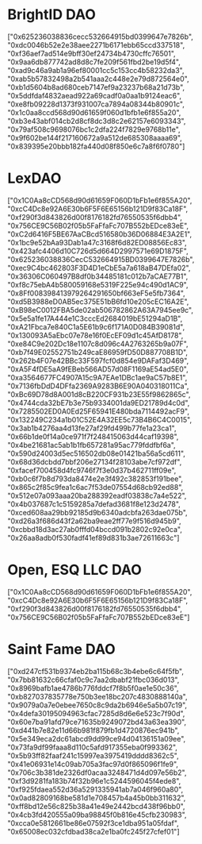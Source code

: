 # BrightID DAO
["0x625236038836cecc532664915bd0399647e7826b", "0xdc0046b52e2e38aee2271b6171ebb65ccd337518", "0xf36aef7ad514e9bff30ef24734b4730cffc76501", "0x9aa6db877742ad8d8c7fe209f561fbd2be19d5f4", "0xad9c46a9ab1a96ef80001cc5c153cc4b58232da3", "0xab5b57832498a2b541aaa2c448e2e79d872564e0", "0xb1d5604b8ad680ceb7147ef9a23237b68a21d73b", "0x5ddfdaf4832aead922a69cadf0a0aa1b9124eac6", "0xe8fb09228d1373f931007ca7894a08344b80901c", "0x1c0aa8ccd568d90d61659f060d1bfb1e6f855a20", "0xb3e43abf014cb2d8cf8dc3d8c2e62157e6093343", 	"0x79af508c9698076bc1c2dfa224f7829e9768b11e", "0x9f602be144f217160672a9a512de685308aaaa69", "0x839395e20bbb182fa440d08f850e6c7a8f6f0780"]

# LexDAO
["0x1C0Aa8cCD568d90d61659F060D1bFb1e6f855A20", "0xcC4Dc8e92A6E30b6F5F6E65156b121D9f83Ca18F", "0xf290f3d843826d00f8176182fd76550535f6dbb4", "0x756CE9C56B02f05b5FaFfaFc707B552bEDce83eE", "0xC2d6416F5BE67AaCBcd516580b36D06884E3A2E1", "0x1bc9e52bAa93Dab1a47c3168f6d82ED08856Ec83", "0x423afc4406d10C726d5d664D2997571e69D1875F", "0x625236038836CecC532664915BD0399647E7826b", "0xec9C4bc462803F3D4D1eCbE5a7a618aB47DEfa02", "0x36306C060497B8df0b34485181c012b7aCAE77B1", "0xf8c75ebA4b580059168e5319F225e94c490d1AC9", "0x8Ff008398413979264291650bf663eF5e5fb7364", "0xd5B3988eD0AB5ec375E51bB6fd10e205cEC16A2E", "0xB98eC0012FBA5de02ab506782862A63A7945ee9c", "0x5e5a1fe17A444e1C3cccEd2684019bE51294aD1B", "0xA21Fbca7e840C1a5E61b9c6f171A0D084B39081d", "0x130093A5aEbc07e78e16f0EcEF09d1c45AfD8178", "0xe84C9e202Dc18e1107c8d096c4A2763265b9a07F", "0xb7f49E02552751b249caE86959fD50D887708B1D", "0x262b4F07e42BBc33F597fcf0d854e9DAFaf3D469", "0xA5F4fDE5aA9fEBeb566AD57d08F1169aE54ad5E0", "0xa3564677FC4907A15c9A7EAe1DBc1ae9aC57b8E1", "0x7136fbDdD4DFfa2369A9283B6E90A040318011Ca", "0xBc69D78d8A001d8cB220CF931b23E55f9862865c", "0x4744cda32bE7b3e75b9334001da9ED21789d4c0d", "0x7285502ED0A0Ed25F65941E480bda7114492acF9", "0x132249C234a1b01C52E4A32EE5c73B4B6C4C0015", "0x3ab1b4276aa4d13fe27af29fd499b77fe1a23ca1", "0x66b1de0f14a0ce971f7f248415063d44caf19398", "0x4be21681ac5ab1b1fb657281a95ac779fddfbf6a", "0x590d24003d5ec516502db08e01421ba56a5cd611", "0x68d36dcbdd7bbf206e27134f28103abe7cf972df", "0xfacef700458d4fc9746f7f3e0d37b462711ff09e", "0xb0c6f7b8d793da8474e2e3f492c382853f191bee", "0x865c2f85c9fea1c6ac7f53de07554d68cb92ed88", "0x512e07a093aaa20ba288392eadf03838c7a4e522", "0x4b037687c1c5159285a7defad3681f8e123d2478", "0xced608aa29bb92185d9b6340adcbfa263dae075b", "0xd26a3f686d43f2a62ba9eae2ff77e9f516d945b9", "0xcbbd18d3ac27ab0fffd04bccd091b2802c92e0ca", "0x26aa8adb0f530fadf41ef89d831b3ae72611663c"]

# Open, ESQ LLC DAO
["0x1C0Aa8cCD568d90d61659F060D1bFb1e6f855A20", "0xcC4Dc8e92A6E30b6F5F6E65156b121D9f83Ca18F", "0xf290f3d843826d00f8176182fd76550535f6dbb4", "0x756CE9C56B02f05b5FaFfaFc707B552bEDce83eE"]

# Saint Fame DAO
["0xd247cf531b9374eb2ba115b68c3b4ebe6c64f5fb", "0x7bb81632c66cfaf0c9c7aa2dbabf21fbc036d013", "0x8969bafb1ae4786b776fddcf7f8b5f0ae1e50c36", "0xb827037835778e750b3ee18bc207c4830888140a", "0x9079a0a7e0ebee7650c8c9da2b6946e5a5b07c19", "0x4defa30195094963cfac7285d8d6e6e523c7f90d", "0x60e7ba91afd79ce71635b9249072bd43a63ea390", "0xd441b7e82e11d66b981f879fb1d4720876ec941b", "0x5e349eca2dc61abcd9dd99ce94d04136151a09ee", "0x73fa9df99faaa8d110c5afd917355eba0f993362", "0x5b93ff82faaf241c15997ea3975419dddd8362c5", "0x41e06931e14c09ab705a3fac97d0f865096f1fe9", "0x706c3b381de2326df0acaa3248471d4d097e56b2", "0xf3d9281fa183b74f32b96e1c5244596045f4ede8", "0xf925fdaea552d36a5291335941ab7a046f960a80", "0x0ad82809168be581d1e708457b4a45b0bb311632", "0xff8bd12e56c825b38a41e49e2442bcd438f96bb0", "0x4cb3fd420555a09ba98845f0b816e45cfb230983", "0xcca0e5812661be86e07592f3ce1dba951a05fdaf", "0x65008ec032cfdbad38ca2e1ba0fc245f27cfef01"]
